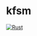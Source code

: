 # kfsm

[![Rust](https://github.com/gntem/kfsm/actions/workflows/rust.yml/badge.svg)](https://github.com/gntem/kfsm/actions/workflows/rust.yml)

